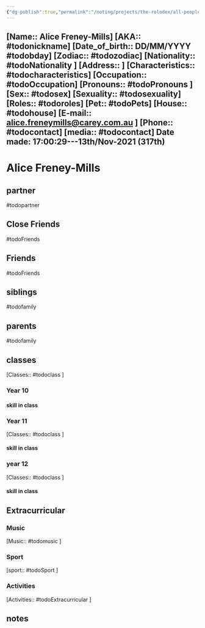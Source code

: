 ```yaml
---
{"dg-publish":true,"permalink":"/noting/projects/the-rolodex/all-people/students/alice-freney-mills/","dgHomeLink":true,"dgPassFrontmatter":false}
---
```


[Name:: Alice Freney-Mills]
[AKA:: #todonickname]
[Date_of_birth:: DD/MM/YYYY #todobday] 
[Zodiac:: #todozodiac] 
[Nationality:: #todoNationality ]
[Address:: ]
[Characteristics::  #todocharacteristics]
[Occupation:: #todoOccupation]
[Pronouns:: #todoPronouns ]
[Sex:: #todosex]
[Sexuality:: #todosexuality]
[Roles:: #todoroles]
[Pet:: #todoPets]
[House:: #todohouse]
[E-mail:: <alice.freneymills@carey.com.au> ]
[Phone:: #todocontact]
[media:: #todocontact]
Date made: 17:00:29---13th/Nov-2021 (317th) 
---
# Alice Freney-Mills
## partner
#todopartner
## Close Friends
#todoFriends
## Friends
#todoFriends
## siblings
#todofamily
## parents
#todofamily
## classes
[Classes:: #todoclass ]
### Year 10
#### skill in class
### Year 11
[Classes:: #todoclass ]
#### skill in class
### year 12
[Classes:: #todoclass ]
#### skill in class
## Extracurricular
### Music
[Music:: #todomusic ]
### Sport
[sport:: #todoSport ]
### Activities
[Activities:: #todoExtracurricular ]
## notes
